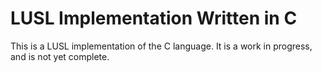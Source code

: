 # LUSL Implementation Written in C

This is a LUSL implementation of the C language. It is a work in progress, and is not yet complete.